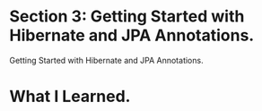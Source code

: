 # Section 3: Getting Started with Hibernate and JPA Annotations.

Getting Started with Hibernate and JPA Annotations.

# What I Learned.